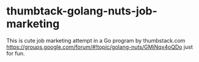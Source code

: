 # thumbtack-golang-nuts-job-marketing
This is cute job marketing attempt in a Go program by thumbstack.com  https://groups.google.com/forum/#!topic/golang-nuts/GMiNqx4oQDo just for fun.
